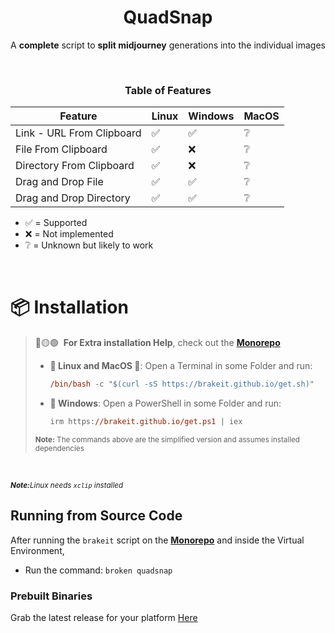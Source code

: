 <div align="center">
  <h1>QuadSnap</h1>

  A **complete** script to **split midjourney** generations into the individual images

  <br/>
  <h3>Table of Features</h3>

  | Feature                    | Linux | Windows | MacOS |
  | -------------------------- | ----- | ------- | ----- |
  | Link - URL From Clipboard  | ✅    | ✅      | ❔    |
  | File From Clipboard        | ✅    | ❌      | ❔    |
  | Directory From Clipboard   | ✅    | ❌      | ❔    |
  | Drag and Drop File         | ✅    | ✅      | ❔    |
  | Drag and Drop Directory    | ✅    | ✅      | ❔    |

</div>

- ✅ = Supported
- ❌ = Not implemented
- ❔ = Unknown but likely to work

<br/>

# 📦 Installation

> 🔴🟡🟢&nbsp; **For Extra installation Help**, check out the [**Monorepo**](https://github.com/BrokenSource/BrokenSource#-running-from-the-source-code)
>
> - **🐧 Linux and MacOS 🍎**: Open a Terminal in some Folder and run:
>   ```ps
>   /bin/bash -c "$(curl -sS https://brakeit.github.io/get.sh)"
>   ```
>
> - **💠 Windows**: Open a PowerShell in some Folder and run:
>   ```ps
>   irm https://brakeit.github.io/get.ps1 | iex
>   ```
>
> <sub><b>Note:</b> The commands above are the simplified version and assumes installed dependencies

<br>

<sub><i><b>Note:</b>Linux needs `xclip` installed</i></sub>

## Running from Source Code
After running the `brakeit` script on the [**Monorepo**](https://github.com/BrokenSource/BrokenSource#-running-from-the-source-code) and inside the Virtual Environment,

- Run the command: `broken quadsnap`

### Prebuilt Binaries
Grab the latest release for your platform [Here](https://github.com/BrokenSource/QuadSnap/releases/latest)
